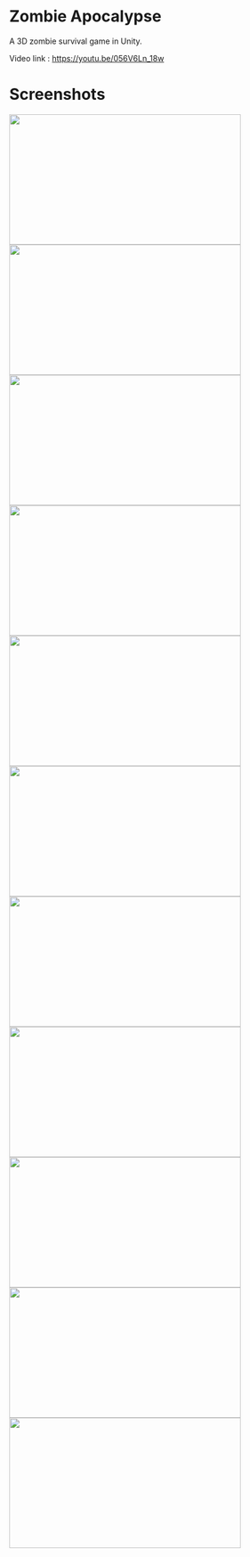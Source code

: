 # Zombie Apocalypse

A 3D zombie survival game in Unity.

Video link : https://youtu.be/056V6Ln_18w

# Screenshots

<img src="https://github.com/thgeorge-se/Unity-Zombie-Apocalypse/blob/master/Screenshots/Screenshot%201.jpg" width="416" height="234" /> <img src="https://github.com/thgeorge-se/Unity-Zombie-Apocalypse/blob/master/Screenshots/Screenshot%202.jpg" width="416" height="234" /> <img src="https://github.com/thgeorge-se/Unity-Zombie-Apocalypse/blob/master/Screenshots/Screenshot%203.jpg" width="416" height="234" /> <img src="https://github.com/thgeorge-se/Unity-Zombie-Apocalypse/blob/master/Screenshots/Screenshot%204.jpg" width="416" height="234" /> <img src="https://github.com/thgeorge-se/Unity-Zombie-Apocalypse/blob/master/Screenshots/Screenshot%205.jpg" width="416" height="234" /> <img src="https://github.com/thgeorge-se/Unity-Zombie-Apocalypse/blob/master/Screenshots/Screenshot%206.jpg" width="416" height="234" /> <img src="https://github.com/thgeorge-se/Unity-Zombie-Apocalypse/blob/master/Screenshots/Screenshot%207.jpg" width="416" height="234" /> <img src="https://github.com/thgeorge-se/Unity-Zombie-Apocalypse/blob/master/Screenshots/Screenshot%208.jpg" width="416" height="234" /> <img src="https://github.com/thgeorge-se/Unity-Zombie-Apocalypse/blob/master/Screenshots/Screenshot%209.jpg" width="416" height="234" /> <img src="https://github.com/thgeorge-se/Unity-Zombie-Apocalypse/blob/master/Screenshots/Screenshot%2010.jpg" width="416" height="234" /> <img src="https://github.com/thgeorge-se/Unity-Zombie-Apocalypse/blob/master/Screenshots/Screenshot%2011.jpg" width="416" height="234" />
